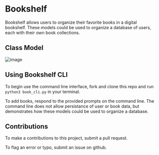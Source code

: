 # Bookshelf
Bookshelf allows users to organize their favorite books in a digital bookshelf.  These models could be used to organize a database of users, each with their own book collections.

## Class Model
![image](https://user-images.githubusercontent.com/37776449/144758822-bde7fcf6-cca8-4fda-b53a-51d9bb11a2fa.png)

## Using Bookshelf CLI
To begin use the command line interface, fork and clone this repo and run ```python3 book_cli.py``` in your terminal.

To add books, respond to the provided prompts on the command line.  The command line does not allow persistance of user or book data, but demonstrates how these models could be used to organize a database.

## Contributions
To make a contributions to this project, submit a pull request.

To flag an error or typo, submit an issue on github.
